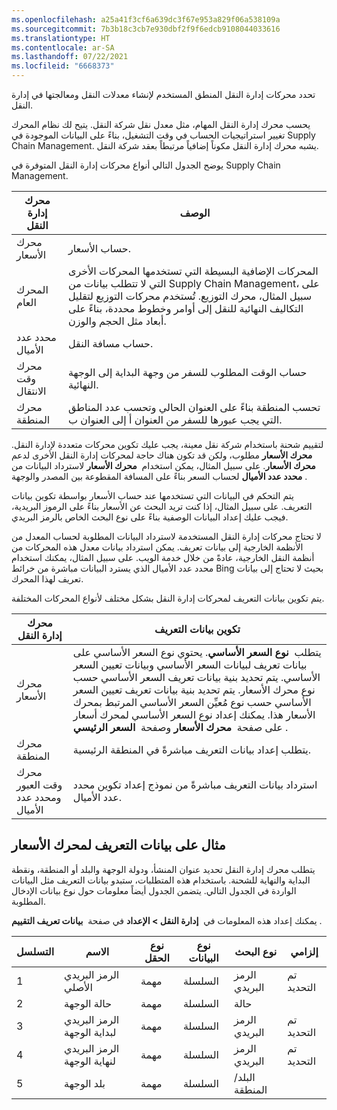 ```yaml
---
ms.openlocfilehash: a25a41f3cf6a639dc3f67e953a829f06a538109a
ms.sourcegitcommit: 7b3b18c3cb7e930dbf2f9f6edcb9108044033616
ms.translationtype: HT
ms.contentlocale: ar-SA
ms.lasthandoff: 07/22/2021
ms.locfileid: "6668373"
---
```

تحدد محركات إدارة النقل المنطق المستخدم لإنشاء معدلات النقل ومعالجتها في إدارة النقل.

يحسب محرك إدارة النقل المهام، مثل معدل نقل شركة النقل. يتيح لك نظام المحرك تغيير استراتيجيات الحساب في وقت التشغيل، بناءً على البيانات الموجودة في Supply Chain Management. يشبه محرك إدارة النقل مكوناً إضافياً مرتبطاً بعقد شركة النقل.

يوضح الجدول التالي أنواع محركات إدارة النقل المتوفرة في Supply Chain Management.

| محرك إدارة النقل | الوصف  |
 | ------------- | ------------- |
 | محرك الأسعار| حساب الأسعار.|
 | المحرك العام| المحركات الإضافية البسيطة التي تستخدمها المحركات الأخرى التي لا تتطلب بيانات من Supply Chain Management، على سبيل المثال، محرك التوزيع. تُستخدم محركات التوزيع لتقليل التكاليف النهائية للنقل إلى أوامر وخطوط محددة، بناءً على أبعاد مثل الحجم والوزن.|
 | محدد عدد الأميال | حساب مسافة النقل.|
 | محرك وقت الانتقال| حساب الوقت المطلوب للسفر من وجهة البداية إلى الوجهة النهائية. |
 | محرك المنطقة | تحسب المنطقة بناءً على العنوان الحالي وتحسب عدد المناطق التي يجب عبورها للسفر من العنوان أ إلى العنوان ب. |

لتقييم شحنة باستخدام شركة نقل معينة، يجب عليك تكوين محركات متعددة لإدارة النقل.  **محرك الأسعار** مطلوب، ولكن قد تكون هناك حاجة لمحركات إدارة النقل الأخرى لدعم  **محرك الأسعار**. على سبيل المثال، يمكن استخدام  **محرك الأسعار** لاسترداد البيانات من  **محدد عدد الأميال** لحساب السعر بناءً على المسافة المقطوعة بين المصدر والوجهة.

يتم التحكم في البيانات التي تستخدمها عند حساب الأسعار بواسطة تكوين بيانات التعريف. على سبيل المثال، إذا كنت تريد البحث عن الأسعار بناءً على الرموز البريدية، فيجب عليك إعداد البيانات الوصفية بناءً على نوع البحث الخاص بالرمز البريدي.

لا تحتاج محركات إدارة النقل المستخدمة لاسترداد البيانات المطلوبة لحساب المعدل من الأنظمة الخارجية إلى بيانات تعريف. يمكن استرداد بيانات معدل هذه المحركات من أنظمة النقل الخارجية، عادةً من خلال خدمة الويب. على سبيل المثال، يمكنك استخدام محدد عدد الأميال الذي يسترد البيانات مباشرة من خرائط Bing بحيث لا تحتاج إلى بيانات تعريف لهذا المحرك.

يتم تكوين بيانات التعريف لمحركات إدارة النقل بشكل مختلف لأنواع المحركات المختلفة.

| محرك إدارة النقل | تكوين بيانات التعريف |
 | ------------- | ------------- |
 | محرك الأسعار | يتطلب  **نوع السعر الأساسي**. يحتوي نوع السعر الأساسي على بيانات تعريف لبيانات السعر الأساسي وبيانات تعيين السعر الأساسي. يتم تحديد بنية بيانات تعريف السعر الأساسي حسب نوع محرك الأسعار. يتم تحديد بنية بيانات تعريف تعيين السعر الأساسي حسب نوع مُعيِّن السعر الأساسي المرتبط بمحرك الأسعار هذا. يمكنك إعداد نوع السعر الأساسي لمحرك أسعار على صفحة  **محرك الأسعار** وصفحة  **السعر الرئيسي** . |
 | محرك المنطقة |  يتطلب إعداد بيانات التعريف مباشرةً في المنطقة الرئيسية. |
 | محرك وقت العبور ومحدد عدد الأميال | استرداد بيانات التعريف مباشرةً من نموذج إعداد تكوين محدد عدد الأميال. |


## <a name="example-of-metadata-for-a-rate-engine"></a>مثال على بيانات التعريف لمحرك الأسعار

يتطلب محرك إدارة النقل تحديد عنوان المنشأ، ودولة الوجهة والبلد أو المنطقة، ونقطة البداية والنهاية للشحنة. باستخدام هذه المتطلبات، ستبدو بيانات التعريف مثل البيانات الواردة في الجدول التالي. يتضمن الجدول أيضاً معلومات حول نوع بيانات الإدخال المطلوبة.

يمكنك إعداد هذه المعلومات في  **إدارة النقل > الإعداد** في صفحة  **بيانات تعريف التقييم** .  

| التسلسل | الاسم  | نوع الحقل | نوع البيانات | نوع البحث | إلزامي | 
 | ------------- | ------------- | ------------- | ------------- | ------------- | ------------- |
 | 1 | الرمز البريدي الأصلي | مهمة | السلسلة | الرمز البريدي | تم التحديد | 
 | 2 | حالة الوجهة | مهمة | السلسلة | حالة |  | 
 | 3 | الرمز البريدي لبداية الوجهة | مهمة | السلسلة | الرمز البريدي | تم التحديد | 
 | 4 | الرمز البريدي لنهاية الوجهة | مهمة | السلسلة |  الرمز البريدي | تم التحديد | 
 | 5 | بلد الوجهة | مهمة |السلسلة | البلد/المنطقة |  | 


